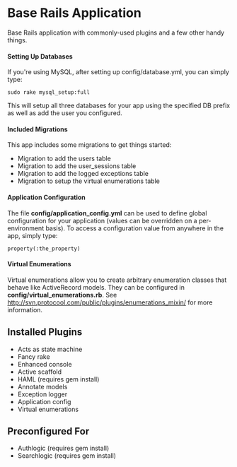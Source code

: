 # Base Rails Application #

Base Rails application with commonly-used plugins and a few other handy things.

#### Setting Up Databases ####

If you're using MySQL, after setting up config/database.yml, you can simply type:

    sudo rake mysql_setup:full

This will setup all three databases for your app using the specified DB prefix as well as add the user you configured.

#### Included Migrations ####

This app includes some migrations to get things started:

* Migration to add the users table
* Migration to add the user_sessions table
* Migration to add the logged exceptions table
* Migration to setup the virtual enumerations table

#### Application Configuration ####

The file **config/application_config.yml** can be used to define global configuration for your application (values can be overridden
on a per-environment basis).  To access a configuration value from anywhere in the app, simply type:

    property(:the_property)

#### Virtual Enumerations ####

Virtual enumerations allow you to create arbitrary enumeration classes that behave like ActiveRecord models.  They can be
configured in **config/virtual_enumerations.rb**.  See http://svn.protocool.com/public/plugins/enumerations_mixin/ for more information.


## Installed Plugins ##

* Acts as state machine
* Fancy rake
* Enhanced console
* Active scaffold
* HAML (requires gem install)
* Annotate models
* Exception logger
* Application config
* Virtual enumerations

## Preconfigured For ##

* Authlogic (requires gem install)
* Searchlogic (requires gem install)
